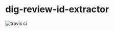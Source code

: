 # dig-review-id-extractor
![travis ci](https://travis-ci.org/usc-isi-i2/dig-review-id-extractor.svg?branch=master)
